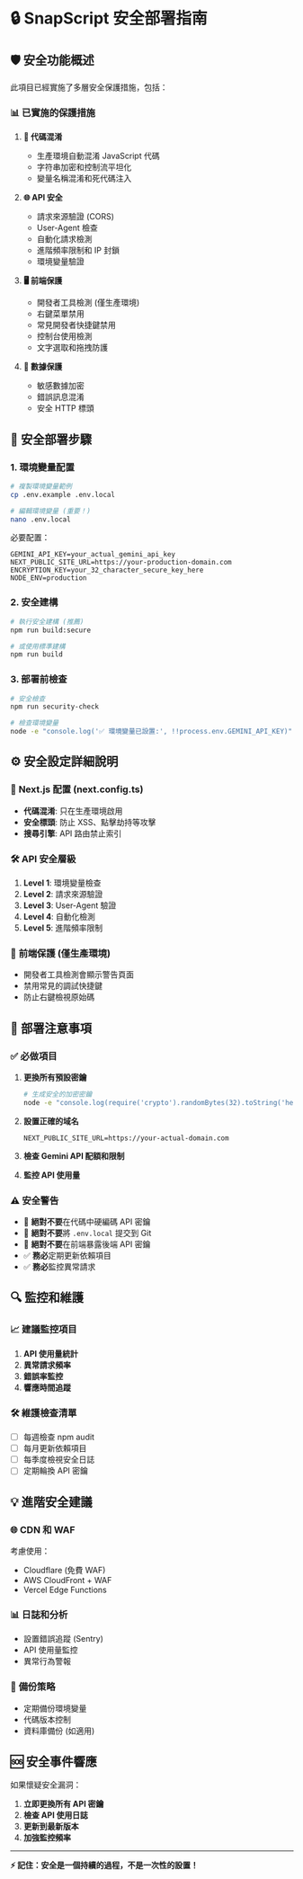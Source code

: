 # 🔒 SnapScript 安全部署指南

## 🛡️ 安全功能概述

此項目已經實施了多層安全保護措施，包括：

### 📊 **已實施的保護措施**

1. **🔀 代碼混淆**
   - 生產環境自動混淆 JavaScript 代碼
   - 字符串加密和控制流平坦化
   - 變量名稱混淆和死代碼注入

2. **🌐 API 安全**
   - 請求來源驗證 (CORS)
   - User-Agent 檢查
   - 自動化請求檢測
   - 進階頻率限制和 IP 封鎖
   - 環境變量驗證

3. **🖥️ 前端保護**
   - 開發者工具檢測 (僅生產環境)
   - 右鍵菜單禁用
   - 常見開發者快捷鍵禁用
   - 控制台使用檢測
   - 文字選取和拖拽防護

4. **🔐 數據保護**
   - 敏感數據加密
   - 錯誤訊息混淆
   - 安全 HTTP 標頭

## 🚀 安全部署步驟

### 1. **環境變量配置**

```bash
# 複製環境變量範例
cp .env.example .env.local

# 編輯環境變量 (重要！)
nano .env.local
```

必要配置：
```env
GEMINI_API_KEY=your_actual_gemini_api_key
NEXT_PUBLIC_SITE_URL=https://your-production-domain.com
ENCRYPTION_KEY=your_32_character_secure_key_here
NODE_ENV=production
```

### 2. **安全建構**

```bash
# 執行安全建構 (推薦)
npm run build:secure

# 或使用標準建構
npm run build
```

### 3. **部署前檢查**

```bash
# 安全檢查
npm run security-check

# 檢查環境變量
node -e "console.log('✅ 環境變量已設置:', !!process.env.GEMINI_API_KEY)"
```

## ⚙️ 安全設定詳細說明

### 🔧 **Next.js 配置 (next.config.ts)**

- **代碼混淆**: 只在生產環境啟用
- **安全標頭**: 防止 XSS、點擊劫持等攻擊
- **搜尋引擎**: API 路由禁止索引

### 🛠️ **API 安全層級**

1. **Level 1**: 環境變量檢查
2. **Level 2**: 請求來源驗證
3. **Level 3**: User-Agent 驗證
4. **Level 4**: 自動化檢測
5. **Level 5**: 進階頻率限制

### 🎯 **前端保護 (僅生產環境)**

- 開發者工具檢測會顯示警告頁面
- 禁用常見的調試快捷鍵
- 防止右鍵檢視原始碼

## 🚨 部署注意事項

### ✅ **必做項目**

1. **更換所有預設密鑰**
   ```bash
   # 生成安全的加密密鑰
   node -e "console.log(require('crypto').randomBytes(32).toString('hex'))"
   ```

2. **設置正確的域名**
   ```env
   NEXT_PUBLIC_SITE_URL=https://your-actual-domain.com
   ```

3. **檢查 Gemini API 配額和限制**

4. **監控 API 使用量**

### ⚠️ **安全警告**

- 🚫 **絕對不要**在代碼中硬編碼 API 密鑰
- 🚫 **絕對不要**將 `.env.local` 提交到 Git
- 🚫 **絕對不要**在前端暴露後端 API 密鑰
- ✅ **務必**定期更新依賴項目
- ✅ **務必**監控異常請求

## 🔍 監控和維護

### 📈 **建議監控項目**

1. **API 使用量統計**
2. **異常請求頻率**
3. **錯誤率監控**
4. **響應時間追蹤**

### 🛠️ **維護檢查清單**

- [ ] 每週檢查 npm audit
- [ ] 每月更新依賴項目
- [ ] 每季度檢視安全日誌
- [ ] 定期輪換 API 密鑰

## 💡 進階安全建議

### 🌐 **CDN 和 WAF**

考慮使用：
- Cloudflare (免費 WAF)
- AWS CloudFront + WAF
- Vercel Edge Functions

### 📊 **日誌和分析**

- 設置錯誤追蹤 (Sentry)
- API 使用量監控
- 異常行為警報

### 🔄 **備份策略**

- 定期備份環境變量
- 代碼版本控制
- 資料庫備份 (如適用)

## 🆘 安全事件響應

如果懷疑安全漏洞：

1. **立即更換所有 API 密鑰**
2. **檢查 API 使用日誌**
3. **更新到最新版本**
4. **加強監控頻率**

---

**⚡ 記住：安全是一個持續的過程，不是一次性的設置！** 